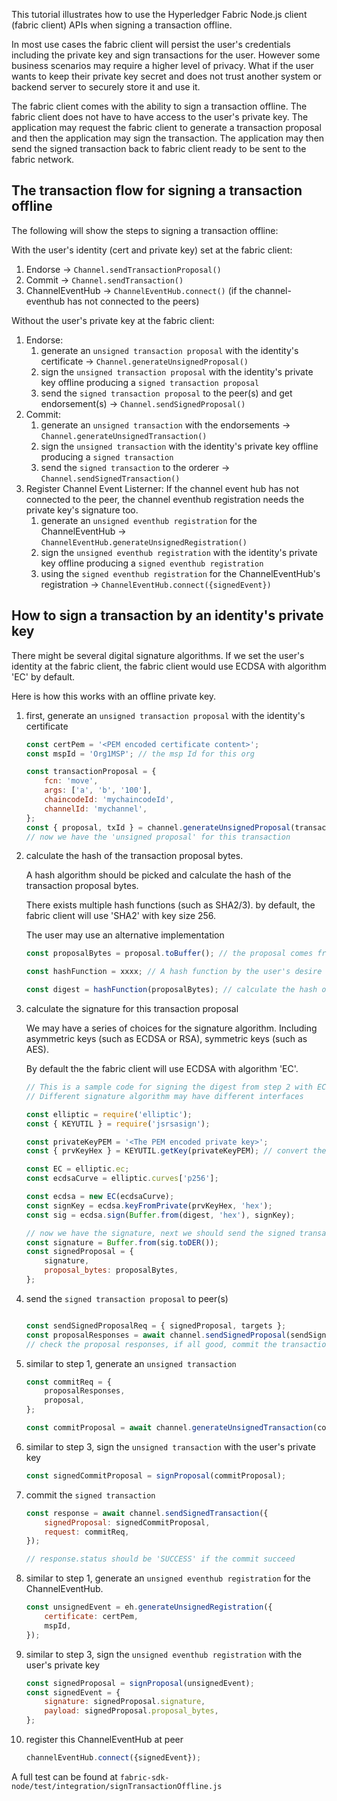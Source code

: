 
This tutorial illustrates how to use the Hyperledger Fabric Node.js client (fabric client) APIs when signing a transaction offline.

In most use cases the fabric client will persist the user's credentials including the private key and sign transactions for the user. However some business scenarios may require a higher level of privacy. What if the user wants to keep their private key secret and does not trust another system or backend server to securely store it and use it.

The fabric client comes with the ability to sign a transaction offline. The fabric client does not have to have access to the user's private key. The application may request the fabric client to generate a transaction proposal and then the application may sign the transaction. The application may then send the signed transaction back to fabric client ready to be sent to the fabric network.

## The transaction flow for signing a transaction offline

The following will show the steps to signing a transaction offline:

With the user's identity (cert and private key) set at the fabric client:

1. Endorse -> `Channel.sendTransactionProposal()`
2. Commit -> `Channel.sendTransaction()`
3. ChannelEventHub -> `ChannelEventHub.connect()` (if the channel-eventhub has not connected to the peers)

Without the user's private key at the fabric client:

1. Endorse:
    1. generate an `unsigned transaction proposal` with the identity's certificate -> `Channel.generateUnsignedProposal()`
    2. sign the `unsigned transaction proposal` with the identity's private key offline producing a `signed transaction proposal`
    3. send the `signed transaction proposal` to the peer(s) and get endorsement(s) -> `Channel.sendSignedProposal()`
2. Commit:
    1. generate an `unsigned transaction` with the endorsements -> `Channel.generateUnsignedTransaction()`
    2. sign the `unsigned transaction` with the identity's private key offline producing a `signed transaction`
    3. send the `signed transaction` to the orderer -> `Channel.sendSignedTransaction()`
3. Register Channel Event Listerner:
    If the channel event hub has not connected to the peer, the channel eventhub registration needs the private key's signature too.
    1. generate an `unsigned eventhub registration` for the ChannelEventHub -> `ChannelEventHub.generateUnsignedRegistration()`
    2. sign the `unsigned eventhub registration` with the identity's private key offline producing a `signed eventhub registration`
    3. using the `signed eventhub registration` for the ChannelEventHub's registration -> `ChannelEventHub.connect({signedEvent})`

## How to sign a transaction by an identity's private key

There might be several digital signature algorithms. If we set the user's identity at the fabric client, the fabric client would use ECDSA with algorithm 'EC' by default.

Here is how this works with an offline private key.

1. first, generate an `unsigned transaction proposal` with the identity's certificate
    ```javascript
    const certPem = '<PEM encoded certificate content>';
    const mspId = 'Org1MSP'; // the msp Id for this org

    const transactionProposal = {
        fcn: 'move',
        args: ['a', 'b', '100'],
        chaincodeId: 'mychaincodeId',
        channelId: 'mychannel',
    };
    const { proposal, txId } = channel.generateUnsignedProposal(transactionProposal, mspId, certPem);
    // now we have the 'unsigned proposal' for this transaction
    ```

2. calculate the hash of the transaction proposal bytes.

    A hash algorithm should be picked and calculate the hash of the transaction proposal bytes.

    There exists multiple hash functions (such as SHA2/3). by default, the fabric client will use 'SHA2' with key size 256.

    The user may use an alternative implementation

    ```javascript
    const proposalBytes = proposal.toBuffer(); // the proposal comes from step 1

    const hashFunction = xxxx; // A hash function by the user's desire

    const digest = hashFunction(proposalBytes); // calculate the hash of the proposal bytes
    ```

3. calculate the signature for this transaction proposal

    We may have a series of choices for the signature algorithm. Including asymmetric keys (such as ECDSA or RSA), symmetric keys (such as AES).

    By default the the fabric client will use ECDSA with algorithm 'EC'.

    ```javascript
    // This is a sample code for signing the digest from step 2 with EC.
    // Different signature algorithm may have different interfaces

    const elliptic = require('elliptic');
    const { KEYUTIL } = require('jsrsasign');

    const privateKeyPEM = '<The PEM encoded private key>';
    const { prvKeyHex } = KEYUTIL.getKey(privateKeyPEM); // convert the pem encoded key to hex encoded private key

    const EC = elliptic.ec;
    const ecdsaCurve = elliptic.curves['p256'];

    const ecdsa = new EC(ecdsaCurve);
    const signKey = ecdsa.keyFromPrivate(prvKeyHex, 'hex');
    const sig = ecdsa.sign(Buffer.from(digest, 'hex'), signKey);

    // now we have the signature, next we should send the signed transaction proposal to the peer
    const signature = Buffer.from(sig.toDER());
    const signedProposal = {
        signature,
        proposal_bytes: proposalBytes,
    };
    ```

4. send the `signed transaction proposal` to peer(s)
    ```javascript

    const sendSignedProposalReq = { signedProposal, targets };
    const proposalResponses = await channel.sendSignedProposal(sendSignedProposalReq);
    // check the proposal responses, if all good, commit the transaction
    ```

5. similar to step 1, generate an `unsigned transaction`

    ```javascript
    const commitReq = {
        proposalResponses,
        proposal,
    };

    const commitProposal = await channel.generateUnsignedTransaction(commitReq);
    ```

6. similar to step 3, sign the `unsigned transaction` with the user's private key
    ```javascript
    const signedCommitProposal = signProposal(commitProposal);
    ```

7. commit the `signed transaction`
    ```javascript
    const response = await channel.sendSignedTransaction({
        signedProposal: signedCommitProposal,
        request: commitReq,
    });

    // response.status should be 'SUCCESS' if the commit succeed
    ```
8. similar to step 1, generate an `unsigned eventhub registration` for the ChannelEventHub.

    ```javascript
    const unsignedEvent = eh.generateUnsignedRegistration({
        certificate: certPem,
        mspId,
    });
    ```

9. similar to step 3, sign the `unsigned eventhub registration` with the user's private key

    ```javascript
    const signedProposal = signProposal(unsignedEvent);
    const signedEvent = {
        signature: signedProposal.signature,
        payload: signedProposal.proposal_bytes,
    };
    ```

10. register this ChannelEventHub at peer

    ```javascript
    channelEventHub.connect({signedEvent});
    ```

A full test can be found at `fabric-sdk-node/test/integration/signTransactionOffline.js`
